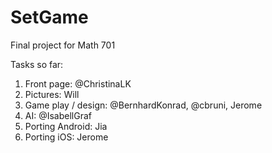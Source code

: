 SetGame
=======

Final project for Math 701

Tasks so far: 
1. Front page: @ChristinaLK
2. Pictures: Will
3. Game play / design: @BernhardKonrad, @cbruni,  Jerome
4. AI: @IsabellGraf
5. Porting Android: Jia
6. Porting iOS: Jerome